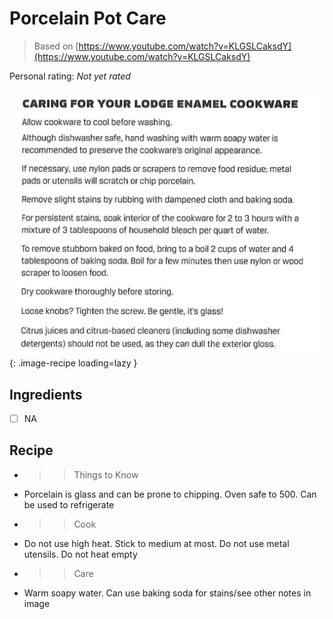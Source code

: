 <!-- Needs Manual Review -->

<!-- Do not modify sections with "AUTO-*". They are updated by make.py -->

# Porcelain Pot Care

> Based on [https://www.youtube.com/watch?v=KLGSLCaksdY](https://www.youtube.com/watch?v=KLGSLCaksdY)

<!-- rating=0; (User can specify rating on scale of 1-5) -->
<!-- AUTO-UserRating -->
Personal rating: *Not yet rated*
<!-- /AUTO-UserRating -->

<!-- name_image=porcelain_pot_care.png; (User can specify image name if multiple exist) -->
<!-- AUTO-Image -->
![porcelain_pot_care.png](./porcelain_pot_care.png){: .image-recipe loading=lazy }
<!-- /AUTO-Image -->

## Ingredients

* [ ] NA

## Recipe

* >> Things to Know
* Porcelain is glass and can be prone to chipping. Oven safe to 500. Can be used to refrigerate
* >> Cook
* Do not use high heat. Stick to medium at most. Do not use metal utensils. Do not heat empty
* >> Care
* Warm soapy water. Can use baking soda for stains/see other notes in image
